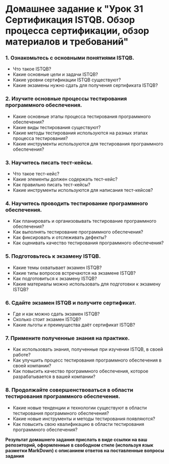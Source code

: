 # Домашнее задание к "Урок 31 Сертификация ISTQB. Обзор процесса сертификации, обзор материалов и требований"

### 1. Ознакомьтесь с основными понятиями ISTQB.

- Что такое ISTQB?
- Какие основные цели и задачи ISTQB?
- Какие уровни сертификации ISTQB существуют?
- Какие экзамены нужно сдать для получения сертификата ISTQB?

### 2. Изучите основные процессы тестирования программного обеспечения.
- Какие основные этапы процесса тестирования программного обеспечения?
- Какие виды тестирования существуют?
- Какие методы тестирования используются на разных этапах процесса тестирования?
- Какие инструменты используются для тестирования программного обеспечения?

### 3. Научитесь писать тест-кейсы.
- Что такое тест-кейс?
- Какие элементы должен содержать тест-кейс?
- Как правильно писать тест-кейсы?
- Какие инструменты используются для написания тест-кейсов?

### 4. Научитесь проводить тестирование программного обеспечения.
- Как планировать и организовывать тестирование программного обеспечения?
- Как выполнять тестирование программного обеспечения?
- Как фиксировать и отслеживать дефекты?
- Как оценивать качество тестирования программного обеспечения?

### 5. Подготовьтесь к экзамену ISTQB.
- Какие темы охватывает экзамен ISTQB?
- Какие типы вопросов встречаются на экзамене ISTQB?
- Как подготовиться к экзамену ISTQB?
- Какие материалы можно использовать для подготовки к экзамену ISTQB?

### 6. Сдайте экзамен ISTQB и получите сертификат.
- Где и как можно сдать экзамен ISTQB?
- Сколько стоит экзамен ISTQB?
- Какие льготы и преимущества даёт сертификат ISTQB?

### 7. Примените полученные знания на практике.
- Как использовать знания, полученные при изучении ISTQB, в своей работе?
- Как улучшить процесс тестирования программного обеспечения в своей компании?
- Как повысить качество программного обеспечения, которое разрабатывается в вашей компании?

### 8. Продолжайте совершенствоваться в области тестирования программного обеспечения.
- Какие новые тенденции и технологии существуют в области тестирования программного обеспечения?
- Какие новые инструменты и методы тестирования появляются?
- Как повысить свою квалификацию в области тестирования программного обеспечения?

**Результат домашнего задания прислать в виде ссылки на ваш репозиторий, оформленные в свободном стиле (используя язык разметки MarkDown) с описанием ответов на поставленные вопросы задания**
